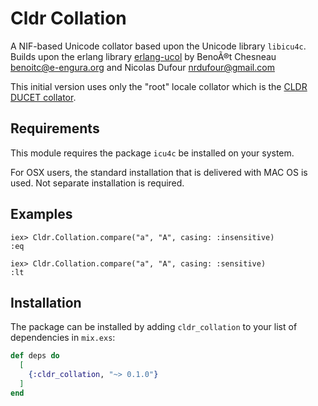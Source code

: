 # Cldr Collation

A NIF-based Unicode collator based upon the Unicode library `libicu4c`. Builds upon the
erlang library [erlang-ucol](https://github.com/barrel-db/erlang-ucol) by BenoÃ®t Chesneau <benoitc@e-engura.org>
and Nicolas Dufour <nrdufour@gmail.com>

This initial version uses only the "root" locale collator which is the [CLDR DUCET collator](http://userguide.icu-project.org/collation).

## Requirements

This module requires the package `icu4c` be installed on your system.

For OSX users, the standard installation that is delivered with MAC OS is used. Not separate installation is required.

## Examples
```
iex> Cldr.Collation.compare("a", "A", casing: :insensitive)
:eq

iex> Cldr.Collation.compare("a", "A", casing: :sensitive)
:lt
```

## Installation

The package can be installed by adding `cldr_collation` to your list of dependencies in `mix.exs`:

```elixir
def deps do
  [
    {:cldr_collation, "~> 0.1.0"}
  ]
end
```


